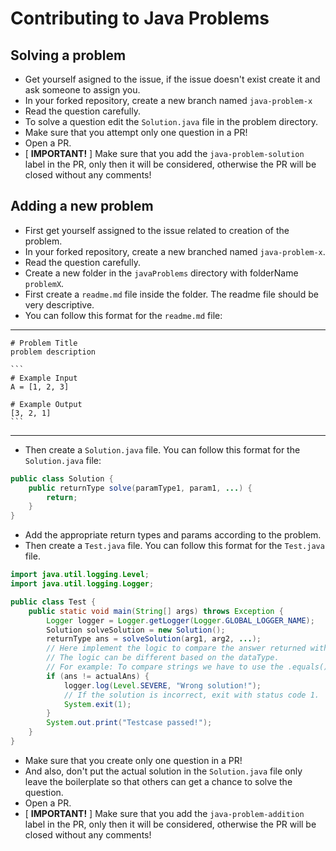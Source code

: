 # Contributing to Java Problems

## Solving a problem

- Get yourself asigned to the issue, if the issue doesn't exist create it and ask someone to assign you.
- In your forked repository, create a new branch named `java-problem-x`
- Read the question carefully.
- To solve a question edit the `Solution.java` file in the problem directory.
- Make sure that you attempt only one question in a PR!
- Open a PR.
- [ **IMPORTANT!** ] Make sure that you add the `java-problem-solution` label in the PR, only then it will be considered, otherwise the PR will be closed without any comments!

## Adding a new problem

- First get yourself assigned to the issue related to creation of the problem.
- In your forked repository, create a new branched named `java-problem-x`.
- Read the question carefully.
- Create a new folder in the `javaProblems` directory with folderName `problemX`.
- First create a `readme.md` file inside the folder. The readme file should be very descriptive.
- You can follow this format for the `readme.md` file:

---

````
# Problem Title
problem description

```
# Example Input
A = [1, 2, 3]

# Example Output
[3, 2, 1]
```
````

---

- Then create a `Solution.java` file.
  You can follow this format for the `Solution.java` file:

```java
public class Solution {
    public returnType solve(paramType1, param1, ...) {
        return;
    }
}
```

- Add the appropriate return types and params according to the problem.
- Then create a `Test.java` file. You can follow this format for the `Test.java` file.

```java
import java.util.logging.Level;
import java.util.logging.Logger;

public class Test {
    public static void main(String[] args) throws Exception {
        Logger logger = Logger.getLogger(Logger.GLOBAL_LOGGER_NAME);
        Solution solveSolution = new Solution();
        returnType ans = solveSolution(arg1, arg2, ...);
        // Here implement the logic to compare the answer returned with the actual answers.
        // The logic can be different based on the dataType.
        // For example: To compare strings we have to use the .equals() method rather than just using the equality operator.
        if (ans != actualAns) {
            logger.log(Level.SEVERE, "Wrong solution!");
            // If the solution is incorrect, exit with status code 1.
            System.exit(1);
        }
        System.out.print("Testcase passed!");
    }
}
```
- Make sure that you create only one question in a PR!
- And also, don't put the actual solution in the `Solution.java` file only leave the boilerplate so that others can get a chance to solve the question.
- Open a PR.
- [ **IMPORTANT!** ] Make sure that you add the `java-problem-addition` label in the PR, only then it will be considered, otherwise the PR will be closed without any comments!
